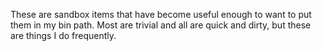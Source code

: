 These are sandbox items that have become useful enough to want to put them in my bin path.  Most are trivial and all are quick and dirty, but these are things I do frequently. 